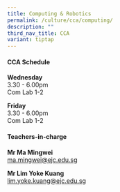 ```yaml
---
title: Computing & Robotics
permalink: /culture/cca/computing/
description: ""
third_nav_title: CCA
variant: tiptap
---
```

<h4><strong>CCA Schedule</strong></h4>
<p><strong>Wednesday</strong>
<br>3.30&nbsp;- 6.00pm
<br>Com Lab 1-2</p>
<p><strong>Friday</strong>
<br>3.30 - 6.00pm
<br>Com Lab 1-2</p>
<h4><strong>Teachers-in-charge</strong></h4>
<p><strong>Mr Ma Mingwei</strong>
<br><a href="mailto:ma.mingwei@ejc.edu.sg" rel="noopener noreferrer nofollow" target="_blank">ma.mingwei@ejc.edu.sg</a>
</p>
<p><strong>Mr Lim Yoke Kuang</strong>
<br><a href="mailto:lim.yoke.kuang@ejc.edu.sg" rel="noopener noreferrer nofollow" target="_blank">lim.yoke.kuang@ejc.edu.sg</a>
</p>